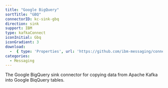 ```yaml
---
title: "Google BigQuery" 
sortTitle: "GBQ"
connectorID: kc-sink-gbq
direction: sink
support: IBM
type: kafkaConnect
iconInitial: Gbq
iconGradient: 3
download:
  -  { type: 'Properties', url: 'https://github.com/ibm-messaging/connectivity-pack-kafka-connectors/blob/main/systems/sink%20systems/google-cloud-bigquery.md' }
categories:
  - Messaging
---
```

The Google BigQuery sink connector for copying data from Apache Kafka into Google BiqQuery tables.

